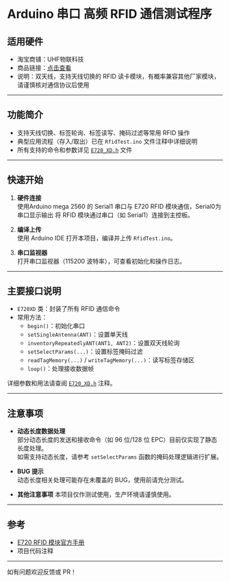 # Arduino 串口 高频 RFID 通信测试程序

## 适用硬件

- 淘宝商铺：UHF物联科技  
- 商品链接：[点击查看](https://item.taobao.com/item.htm?id=654792682777&spm=tbpc.boughtlist.suborder_itemtitle.1.21272e8dtIV74y)  
- 说明：双天线，支持天线切换的 RFID 读卡模块，有概率兼容其他厂家模块，请谨慎核对通信协议后使用
  
---

## 功能简介


- 支持天线切换、标签轮询、标签读写、掩码过滤等常用 RFID 操作
- 典型应用流程（存入/取出）已在 `RfidTest.ino` 文件注释中详细说明
- 所有支持的命令和参数详见 [`E720_XD.h`](./E720_XD.h) 文件

---

## 快速开始

1. **硬件连接**  
   使用Arduino mega 2560 的 Serial1 串口与 E720 RFID 模块通信，Serial0为串口显示输出
   将 RFID 模块通过串口（如 Serial1）连接到主控板。

2. **编译上传**  
   使用 Arduino IDE 打开本项目，编译并上传 `RfidTest.ino`。

3. **串口监视器**  
   打开串口监视器（115200 波特率），可查看初始化和操作日志。

---

## 主要接口说明

- `E720XD` 类：封装了所有 RFID 通信命令
- 常用方法：
  - `begin()`：初始化串口
  - `setSingleAntenna(ANT)`：设置单天线
  - `inventoryRepeatedlyANT(ANT1, ANT2)`：设置双天线轮询
  - `setSelectParams(...)`：设置标签掩码过滤
  - `readTagMemory(...)` / `writeTagMemory(...)`：读写标签存储区
  - `loop()`：处理接收数据帧

详细参数和用法请查阅 [`E720_XD.h`](./E720_XD.h) 注释。

---

## 注意事项

- **动态长度数据处理**  
  部分动态长度的发送和接收命令（如 96 位/128 位 EPC）目前仅实现了静态长度处理。  
  如需支持动态长度，请参考 `setSelectParams` 函数的掩码处理逻辑进行扩展。

- **BUG 提示**  
  动态长度相关处理可能存在未覆盖的 BUG，使用前请充分测试。

- **其他注意事项**
    本项目仅作测试使用，生产环境请谨慎使用。 
---

## 参考

- [E720 RFID 模块官方手册](https://item.taobao.com/item.htm?id=654792682777)
- 项目代码注释

---

如有问题欢迎反馈或 PR！

